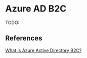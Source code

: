 # Azure AD B2C

TODO: 

## References

[What is Azure Active Directory B2C?](https://docs.microsoft.com/en-us/azure/active-directory-b2c/overview)